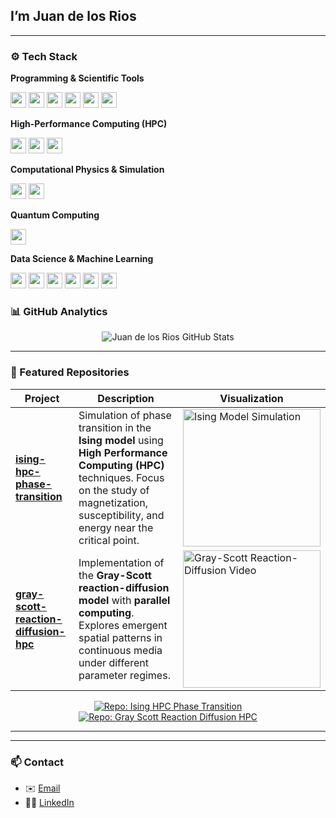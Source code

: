 
## I’m Juan de los Rios  

---

### ⚙️ Tech Stack  

**Programming & Scientific Tools**  
<p>
  <img src="https://img.shields.io/badge/Python-3776AB?style=for-the-badge&logo=python&logoColor=white" height="25"/>
  <img src="https://img.shields.io/badge/C++-00599C?style=for-the-badge&logo=cplusplus&logoColor=white" height="25"/>
  <img src="https://img.shields.io/badge/Jupyter-F3631D?style=for-the-badge&logo=jupyter&logoColor=white" height="25"/>
  <img src="https://img.shields.io/badge/MATLAB-FF8000?style=for-the-badge&logo=matlab&logoColor=white" height="25"/>
  <img src="https://img.shields.io/badge/LaTeX-008080?style=for-the-badge&logo=latex&logoColor=white" height="25"/>
  <img src="https://img.shields.io/badge/Git-F05032?style=for-the-badge&logo=git&logoColor=white" height="25"/>
</p>

**High-Performance Computing (HPC)**  
<p>
  <img src="https://img.shields.io/badge/CUDA-76B900?style=for-the-badge&logo=nvidia&logoColor=white" height="25"/>
  <img src="https://img.shields.io/badge/OpenMP-00264D?style=for-the-badge&logoColor=white" height="25"/>
  <img src="https://img.shields.io/badge/MPI-004080?style=for-the-badge&logoColor=white" height="25"/>
</p>

**Computational Physics & Simulation**  
<p>
  <img src="https://img.shields.io/badge/GROMACS-FF6600?style=for-the-badge&logoColor=white" height="25"/>
  <img src="https://img.shields.io/badge/Google%20Colab-F9AB00?style=for-the-badge&logo=googlecolab&color=525252" height="25"/>
</p>

**Quantum Computing**  
<p>
  <img src="https://img.shields.io/badge/Qiskit-6929C4?style=for-the-badge&logo=qiskit&logoColor=white" height="25"/>
</p>

**Data Science & Machine Learning**  
<p>
  <img src="https://img.shields.io/badge/TensorFlow-FF6F00?style=for-the-badge&logo=tensorflow&logoColor=white" height="25"/>
  <img src="https://img.shields.io/badge/scikit--learn-F7931E?style=for-the-badge&logo=scikit-learn&logoColor=white" height="25"/>
  <img src="https://img.shields.io/badge/Pandas-150458?style=for-the-badge&logo=pandas&logoColor=white" height="25"/>
  <img src="https://img.shields.io/badge/NumPy-013243?style=for-the-badge&logo=numpy&logoColor=white" height="25"/>
  <img src="https://img.shields.io/badge/Matplotlib-005C5C?style=for-the-badge&logo=plotly&logoColor=white" height="25"/>
  <img src="https://img.shields.io/badge/Seaborn-4EABE1?style=for-the-badge&logoColor=white" height="25"/>
</p>


### 📊 GitHub Analytics  

<p align="center">
  <img src="https://github-readme-stats.vercel.app/api?username=juandelosriosm&show_icons=true&theme=tokyonight&hide_border=true" alt="Juan de los Rios GitHub Stats" />
</p>

---

### 📂 Featured Repositories  

| Project | Description | Visualization |
|---|---|---|
| **[ising-hpc-phase-transition](https://github.com/juandelosriosm/ising-hpc-phase-transition)** | Simulation of phase transition in the **Ising model** using **High Performance Computing (HPC)** techniques. Focus on the study of magnetization, susceptibility, and energy near the critical point. | <img src="https://github.com/juandelosriosm/gray-scott-reaction-diffusion-hpc/blob/main/FIG.jpeg" alt="Ising Model Simulation" width="220"> |
| **[gray-scott-reaction-diffusion-hpc](https://github.com/juandelosriosm/gray-scott-reaction-diffusion-hpc)** | Implementation of the **Gray-Scott reaction-diffusion model** with **parallel computing**. Explores emergent spatial patterns in continuous media under different parameter regimes. | <a href="https://www.youtube.com/watch?v=EFfg0y3oTmE" target="_blank"><img src="https://img.youtube.com/vi/EFfg0y3oTmE/0.jpg" alt="Gray-Scott Reaction-Diffusion Video" width="220"></a> |




<p align="center">
  <a href="https://github.com/juandelosriosm/ising-hpc-phase-transition">
    <img src="https://github-readme-stats.vercel.app/api/pin/?username=juandelosriosm&repo=ising-hpc-phase-transition&theme=tokyonight&hide_border=true" alt="Repo: Ising HPC Phase Transition" />
  </a>
  <a href="https://github.com/juandelosriosm/gray-scott-reaction-diffusion-hpc">
    <img src="https://github-readme-stats.vercel.app/api/pin/?username=juandelosriosm&repo=gray-scott-reaction-diffusion-hpc&theme=tokyonight&hide_border=true" alt="Repo: Gray Scott Reaction Diffusion HPC" />
  </a>
</p>

---


---


### 📫 Contact  

- ✉️ [Email](mailto:juandelosriosdvarrobagmail.com)  
- 🧑‍💼 [LinkedIn](https://www.linkedin.com/in/juan-david-de-los-rios-mahecha-60a427347/)  

